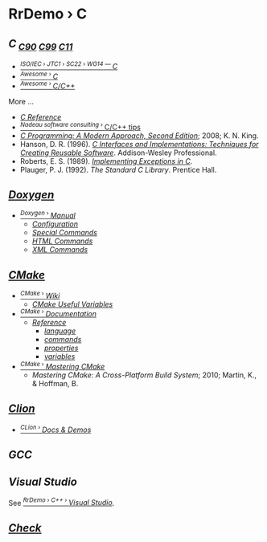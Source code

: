 # RrDemo › C

## *C*<sub> [*C90*](http://iso.org/iso/catalogue_detail.htm?csnumber=17782 "ISO/IEC 9899:1990") [*C99*](http://iso.org/iso/catalogue_detail.htm?csnumber=29237 "ISO/IEC 9899:1999") [*C11*](http://iso.org/iso/catalogue_detail.htm?csnumber=57853 "ISO/IEC 9899:2011")</sub>
- [<sup>*ISO/IEC* › *JTC1* › *SC22* › *WG14* — </sup>*C*](http://open-std.org/jtc1/sc22/wg14/)
- [<sup>*Awesome* › </sup>*C*](http://notabug.org/koz.ross/awesome-c)
- [<sup>*Awesome* › </sup>*C/C++*](http://fffaraz.github.io/awesome-cpp/)

More ...
- [*C Reference*](http://cppreference.com/w/c)
- [<sup>*Nadeau software consulting* › </sup>C/C++ tips](http://nadeausoftware.com/articles/c_c)
- [*C Programming: A Modern Approach, Second Edition*](http://knking.com/books/c2); 2008; K. N. King.
- Hanson, D. R. (1996). [*C Interfaces and Implementations: Techniques for Creating Reusable Software*](http://github.com/drh/cii). Addison-Wesley Professional.
- Roberts, E. S. (1989). [*Implementing Exceptions in C*](http://hpl.hp.com/techreports/Compaq-DEC/SRC-RR-40.pdf).
- Plauger, P. J. (1992). *The Standard C Library*. Prentice Hall.

## [*Doxygen*](http://doxygen.org/)
- [<sup>*Doxygen* › </sup>*Manual*](http://doxygen.org/manual/)
    - [*Configuration*](http://doxygen.org/manual/config.html)
    - [*Special Commands*](http://doxygen.org/manual/commands.html)
    - [*HTML Commands*](http://doxygen.org/manual/htmlcmds.html)
    - [*XML Commands*](http://doxygen.org/manual/xmlcmds.html)

## [*CMake*](http://cmake.org/)
- [<sup>*CMake* › </sup>*Wiki*](http://cmake.org/Wiki/CMake)
    - [*CMake Useful Variables*](http://cmake.org/Wiki/CMake_Useful_Variables)
- [<sup>*CMake* › </sup>*Documentation*](http://cmake.org/documentation/)
    - [*Reference*](http://cmake.org/cmake/help/latest/)
        - [*language*](http://cmake.org/cmake/help/latest/manual/cmake-language.7.html)
        - [*commands*](http://cmake.org/cmake/help/latest/manual/cmake-commands.7.html)
        - [*properties*](http://cmake.org/cmake/help/latest/manual/cmake-properties.7.html)
        - [*variables*](http://cmake.org/cmake/help/latest/manual/cmake-variables.7.html)
- [<sup>*CMake* › </sup>*Mastering CMake*](http://kitware.com/products/books.php)
    - *Mastering CMake: A Cross-Platform Build System*; 2010; Martin, K., & Hoffman, B.

## [*Clion*](http://jetbrains.com/clion/)
- [<sup>*CLion* › </sup>*Docs & Demos*](http://www.jetbrains.com/clion/documentation/)

## *GCC*

## *Visual Studio*
See [<sup>*RrDemo* › *C++* › </sup>*Visual Studio*](../cpp/readme.md#visual-studio).

## [*Check*](http://github.com/libcheck/check)
